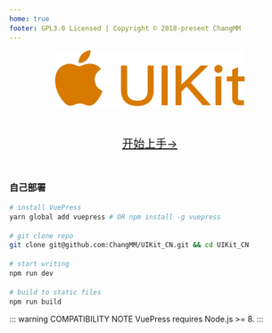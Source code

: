 ```yaml
---
home: true
footer: GPL3.0 Licensed | Copyright © 2018-present ChangMM
---
```

<style>
.start-wrap{
  margin:40px auto;
  text-align:center;
}
.start-btn{
  display:inline-block;
  height:50px;
  line-height:50px;
  font-size:20px;
}
</style>

<div style="text-align:center;">
  <img src="./images/logo.png" style="height:100px;"></img>
</div>

<p class="start-wrap">
  <a href="/AboutAppDevelopmentWithUIKit.html" class="start-btn">开始上手→</a>
</p>


### 自己部署

``` bash
# install VuePress
yarn global add vuepress # OR npm install -g vuepress

# git clone repo
git clone git@github.com:ChangMM/UIKit_CN.git && cd UIKit_CN

# start writing
npm run dev

# build to static files
npm run build
```

::: warning COMPATIBILITY NOTE
VuePress requires Node.js >= 8.
:::
